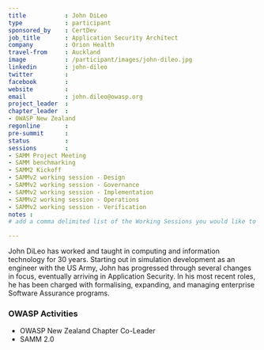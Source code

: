 ```yaml
---
title           : John DiLeo
type            : participant
sponsored_by    : CertDev
job_title       : Application Security Architect
company         : Orion Health
travel-from     : Auckland
image           : /participant/images/john-dileo.jpg
linkedin        : john-dileo
twitter         :
facebook        :
website         :
email           : john.dileo@owasp.org
project_leader  : 
chapter_leader  : 
- OWASP New Zealand
regonline       :
pre-summit      :
status          : 
sessions        : 
- SAMM Project Meeting
- SAMM benchmarking
- SAMM2 Kickoff
- SAMMv2 working session - Design
- SAMMv2 working session - Governance
- SAMMv2 working session - Implementation
- SAMMv2 working session - Operations
- SAMMv2 working session - Verification
notes :
# add a comma delimited list of the Working Sessions you would like to attend in the meta above (use the session's title) e.g. sessions: Security Playbooks Diagrams, Hackathon Daily Sessions

---
```


<!-- put more details about participant here -->
John DiLeo has worked and taught in computing and information technology for 30 years. Starting out in simulation development as an engineer with the US Army, John has progressed through several changes in focus, eventually arriving in Application Security. In his most recent roles, he has been charged with formalising, expanding, and managing enterprise Software Assurance programs.

### OWASP Activities
* OWASP New Zealand Chapter Co-Leader
* SAMM 2.0

